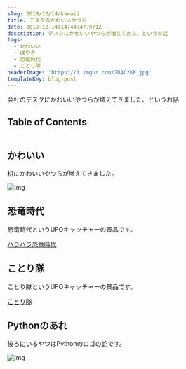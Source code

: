 ```yaml
---
slug: 2019/12/14/kawaii
title: デスクのかわいいやつら
date: 2019-12-14T14:44:47.971Z
description: デスクにかわいいやつらが増えてきた、というお話
tags:
  - かわいい
  - ぼやき
  - 恐竜時代
  - ことり隊
headerImage: 'https://i.imgur.com/2U4CzKK.jpg'
templateKey: blog-post
---
```

会社のデスクにかわいいやつらが増えてきました、というお話

## Table of Contents

```toc

```

## かわいい

机にかわいいやつらが増えてきました。

![img](https://i.imgur.com/2U4CzKK.jpg)

## 恐竜時代

恐竜時代というUFOキャッチャーの景品です。

[ハラハラ恐竜時代](https://www.amunet.co.jp/media/2019/12/02/500)

## ことり隊

ことり隊というUFOキャッチャーの景品です。

[ことり隊](https://www.amunet.co.jp/character/kotoritai.html)

## Pythonのあれ

後ろにいるやつはPythonのロゴの蛇です。

![img](https://i.imgur.com/l1fqoms.png)
